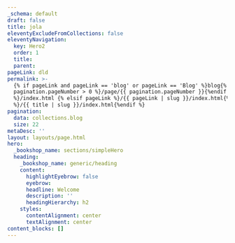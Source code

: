 ```yaml
---
_schema: default
draft: false
title: jola
eleventyExcludeFromCollections: false
eleventyNavigation:
  key: Hero2
  order: 1
  title:
  parent:
pageLink: dld
permalink: >-
  {% if pageLink and pageLink == 'blog' or pageLink == 'Blog' %}blog{% if
  pagination.pageNumber > 0 %}/page/{{ pagination.pageNumber }}{%endif
  %}/index.html {% elsif pageLink %}/{{ pageLink | slug }}/index.html{% else
  %}/{{ title | slug }}/index.html{%endif %}
pagination:
  data: collections.blog
  size: 22
metaDesc: ''
layout: layouts/page.html
hero:
  _bookshop_name: sections/simpleHero
  heading:
    _bookshop_name: generic/heading
    content:
      highlightEyebrow: false
      eyebrow:
      headline: Welcome
      description: ''
      headingHierarchy: h2
    styles:
      contentAlignment: center
      textAlignment: center
content_blocks: []
---
```


